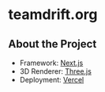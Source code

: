 # teamdrift.org

## About the Project

- Framework: [Next.js](https://nextjs.org/)
- 3D Renderer: [Three.js](https://threejs.org/)
- Deployment: [Vercel](https://vercel.com/)
